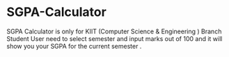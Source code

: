 # SGPA-Calculator
SGPA Calculator is only for KIIT (Computer Science &amp; Engineering ) Branch Student 
User need to select semester and input marks out of 100 and it will show you your SGPA for the current semester .
